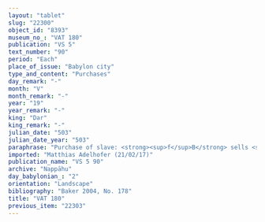 ```yaml
---
layout: "tablet"
slug: "22300"
object_id: "8393"
museum_no_: "VAT 180"
publication: "VS 5"
text_number: "90"
period: "Each"
place_of_issue: "Babylon city"
type_and_content: "Purchases"
day_remark: "-"
month: "V"
month_remark: "-"
year: "19"
year_remark: "-"
king: "Dar"
king_remark: "-"
julian_date: "503"
julian_date_year: "503"
paraphrase: "Purchase of slave: <strong><sup>f</sup>B</strong> sells <strong><sup>f</sup>C</strong>, whose hands are inscribed with the name of <strong><sup>f</sup>A</strong>, to <strong><sup>f</sup>A </strong>for 2 1/3 minas of white cut silver of 1/8 alloy. Full payment has been made. A clause follows concerning <strong>D<sub>1</sub></strong>&rsquo;s and <strong>D<sub>2</sub></strong>&rsquo;s responsibility regarding<strong> <sup>f</sup>C</strong>, in the case of lawsuits (<em>pūt sih&icirc;</em>), vindication (<em>pūt pāqirāni</em>) and claims for the status of a royal slave woman (<em>amat &scaron;arrūti</em>) or freedom (<em>mār ban&ucirc;ti</em>). 1 <em>ina a&scaron;ābi</em>-witness, the mother of <strong><sup>f</sup>B</strong> (<sup>f</sup>Tabluṭu/Bēl-iddin/Rēˀi-sīs&ecirc;), 11 witnesses (including 1 witness added later), and the scribe (Mudammiq-Nab&ucirc;/Nab&ucirc;-zēr-lī&scaron;ir).<br /> &nbsp;<br /> <strong><sup>f</sup></strong><strong>A</strong> = <sup>f</sup>Tabluṭu/Iddin-Nab&ucirc;/Nappāhu; <strong><sup>f</sup>B</strong> = <sup>f</sup>Kusippitu/&Scaron;ama&scaron;-zēru-ibni//Rēˀi-sīs&ecirc;; <strong><sup>f</sup>C </strong>= <sup>f</sup>Bānītu- rēˀ&ucirc;a (slave of <strong><sup>f</sup>B</strong>); <strong>D<sub>1</sub></strong> = Bēl-ittannu/Mu&scaron;ēzib-Marduk//Sūhāya; <strong>D<sub>2</sub></strong> = Mūrānu/Mu&scaron;ēzib-Marduk//Sūhāya<br /> &nbsp;"
imported: "Matthias Adelhofer (21/02/17)"
publication_name: "VS 5 90"
archive: "Nappāhu"
day_babylonian_: "2"
orientation: "Landscape"
bibliography: "Baker 2004, No. 178"
title: "VAT 180"
previous_item: "22303"
---
```

